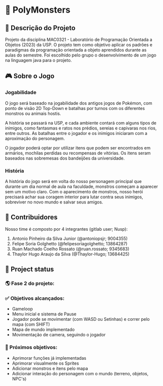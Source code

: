 # 👾 PolyMonsters

## 📝 Descrição do Projeto
Projeto da disciplina MAC0321 - Laboratório de Programação Orientada a Objetos (2023) da USP. O projeto tem como objetivo aplicar os padrões e paradigmas da programação orientada a objeto aprendidos durante as aulas do semestre. Foi escolhido pelo grupo o desenvolvimento de um jogo na linguagem java para o projeto. 

## 🎮 Sobre o Jogo  

### Jogabilidade
O jogo será baseado na jogabilidade dos antigos jogos de Pokémon, com ponto de visão 2D Top-Down e batalhas por turnos com os diferentes monstros ou animais hostis. 

A história se passará na USP, e cada ambiente contará com alguns tipos de inimigos, como fantasmas e ratos nos prédios, sereias e capivaras nos rios, entre outros. As batalhas entre o jogador e os inimigos iniciaram com a aproximação do personagem.

O jogador poderá optar por utilizar itens que podem ser encontrados em armários, mochilas perdidas ou recompensas de vitórias. Os itens seram baseados nas sobremesas dos bandeijões da universidade.

### História
A história do jogo será em volta do nosso personagem principal que durante um dia normal de aula na faculdade, monstros começam a aparecer sem um motivo claro. Com o aparecimento de monstros, nosso herói precisará achar sua coragem interior para lutar contra seus inimigos, sobreviver no novo mundo e salvar seus amigos.

## 👥 Contribuidores
Nosso time é composto por 4 integrantes (gitlab user; Nusp):

1. Antonio Pinheiro da Silva Junior (@antoniopsjr; 9004355)
2. Felipe Soria Golghetto (@felipesoriagolghetto; 13864287)
3. Ruan Machado Coelho Rossato (@ruan.rossato; 9345683)
4. Thaylor Hugo Araujo da Silva (@Thaylor-Hugo; 13684425)

## 📌 Project status

### 🌎 Fase 2 do projeto:
### ✅ Objetivos alcançados:
* Gameloop
* Menu inicial e sistema de Pause
* Jogador pode se movimentar (com WASD ou Setinhas) e correr pelo mapa (com SHIFT)
* Mapa de mundo implementado
* Movimentação de camera, seguindo o jogador
### 🔲 Próximos objetivos:
* Aprimorar funções já implementadas
* Aprimorar visualmente os Sprites
* Adicionar monstros e itens pelo mapa
* Adicionar interação do personagem com o mundo (terreno, objetos, NPC's)

